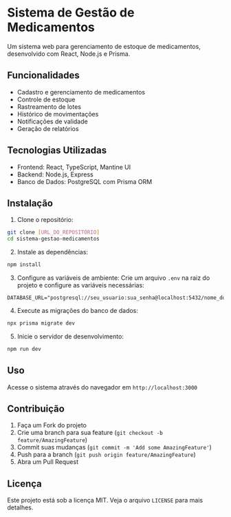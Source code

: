 # Sistema de Gestão de Medicamentos

Um sistema web para gerenciamento de estoque de medicamentos, desenvolvido com React, Node.js e Prisma.

## Funcionalidades

- Cadastro e gerenciamento de medicamentos
- Controle de estoque
- Rastreamento de lotes
- Histórico de movimentações
- Notificações de validade
- Geração de relatórios

## Tecnologias Utilizadas

- Frontend: React, TypeScript, Mantine UI
- Backend: Node.js, Express
- Banco de Dados: PostgreSQL com Prisma ORM

## Instalação

1. Clone o repositório:
```bash
git clone [URL_DO_REPOSITÓRIO]
cd sistema-gestao-medicamentos
```

2. Instale as dependências:
```bash
npm install
```

3. Configure as variáveis de ambiente:
Crie um arquivo `.env` na raiz do projeto e configure as variáveis necessárias:
```env
DATABASE_URL="postgresql://seu_usuario:sua_senha@localhost:5432/nome_do_banco"
```

4. Execute as migrações do banco de dados:
```bash
npx prisma migrate dev
```

5. Inicie o servidor de desenvolvimento:
```bash
npm run dev
```

## Uso

Acesse o sistema através do navegador em `http://localhost:3000`

## Contribuição

1. Faça um Fork do projeto
2. Crie uma branch para sua feature (`git checkout -b feature/AmazingFeature`)
3. Commit suas mudanças (`git commit -m 'Add some AmazingFeature'`)
4. Push para a branch (`git push origin feature/AmazingFeature`)
5. Abra um Pull Request

## Licença

Este projeto está sob a licença MIT. Veja o arquivo `LICENSE` para mais detalhes.